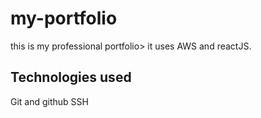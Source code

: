 # my-portfolio
this is my professional portfolio> it uses AWS and reactJS.

## Technologies used
Git and github
SSH
